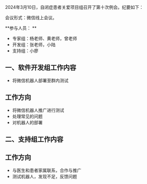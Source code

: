 2024年3月10日，自闭症患者关爱项目组召开了第十次例会。纪要如下：

会议形式：微信线上会议。

**参与人员： **

- 专家组：杨老师、黄老师，曾老师
- 开发组：张老师，小陆
- 支持组：小廖

## 一、软件开发组工作内容
* 将微信机器人部署至群内测试

## 工作方向

* 将微信机器人推广进行测试
* 处理常见的问题
* 对机器人的部署

## 二、支持组工作内容
## 工作方向

* 与医生和患者家属联系，合作与推广
* 测试机器人，发现不足，反馈问题


